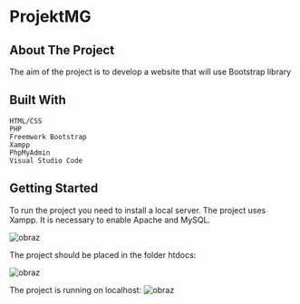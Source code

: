 # ProjektMG



## About The Project

The aim of the project is to develop a website that will use 
Bootstrap library

## Built With
	HTML/CSS
	PHP
	Freemwork Bootstrap
	Xampp 
	PhpMyAdmin
	Visual Studio Code

## Getting Started
To run the project you need to install a local server. The project uses Xampp. It is necessary to enable Apache and MySQL.

![obraz](https://user-images.githubusercontent.com/83389754/154781232-fdaf0217-ef95-4240-b6a8-35da9f0a6cee.png)

The project should be placed in the folder htdocs: 

![obraz](https://user-images.githubusercontent.com/83389754/154781357-7e1b9513-5ade-4388-8da5-715fa4a1e639.png)

The project is running on localhost:
![obraz](https://user-images.githubusercontent.com/83389754/154781431-a567f053-d8fc-4b1f-9e3a-e1961ff73ca4.png)


